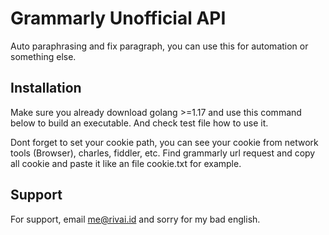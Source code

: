 # Grammarly Unofficial API

Auto paraphrasing and fix paragraph, you can use this for automation or something else.



## Installation

Make sure you already download golang >=1.17 and use this command below to build an executable. And check test file how to use it.

Dont forget to set your cookie path, you can see your cookie from network tools (Browser), charles, fiddler, etc. Find grammarly url request and copy all cookie and paste it like an file cookie.txt for example.
    
## Support

For support, email me@rivai.id and sorry for my bad english.

